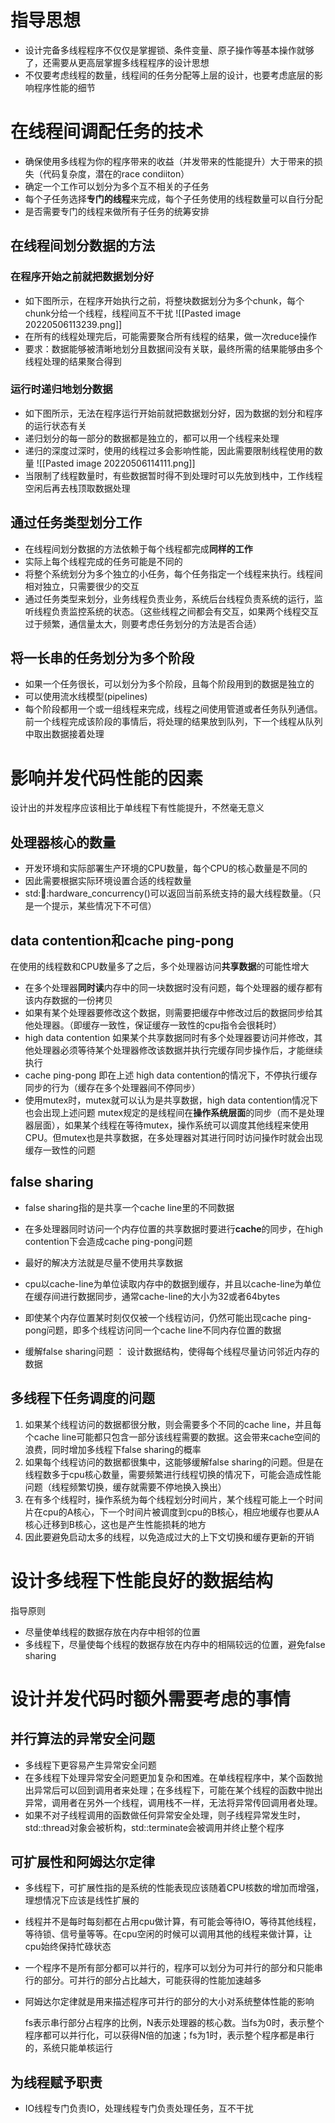 # 指导思想
- 设计完备多线程程序不仅仅是掌握锁、条件变量、原子操作等基本操作就够了，还需要从更高层掌握多线程程序的设计思想
- 不仅要考虑线程的数量，线程间的任务分配等上层的设计，也要考虑底层的影响程序性能的细节

# 在线程间调配任务的技术
- 确保使用多线程为你的程序带来的收益（并发带来的性能提升）大于带来的损失（代码复杂度，潜在的race condiiton）
- 确定一个工作可以划分为多个互不相关的子任务
- 每个子任务选择**专门的线程**来完成，每个子任务使用的线程数量可以自行分配
- 是否需要专门的线程来做所有子任务的统筹安排
## 在线程间划分数据的方法
### 在程序开始之前就把数据划分好
- 如下图所示，在程序开始执行之前，将整块数据划分为多个chunk，每个chunk分给一个线程，线程间互不干扰
![[Pasted image 20220506113239.png]]
- 在所有的线程处理完后，可能需要聚合所有线程的结果，做一次reduce操作
- 要求：数据能够被清晰地划分且数据间没有关联，最终所需的结果能够由多个线程处理的结果聚合得到
### 运行时递归地划分数据
- 如下图所示，无法在程序运行开始前就把数据划分好，因为数据的划分和程序的运行状态有关
- 递归划分的每一部分的数据都是独立的，都可以用一个线程来处理
- 递归的深度过深时，使用的线程过多会影响性能，因此需要限制线程使用的数量
![[Pasted image 20220506114111.png]]
- 当限制了线程数量时，有些数据暂时得不到处理时可以先放到栈中，工作线程空闲后再去栈顶取数据处理

## 通过任务类型划分工作
- 在线程间划分数据的方法依赖于每个线程都完成**同样的工作**
- 实际上每个线程完成的任务可能是不同的
- 将整个系统划分为多个独立的小任务，每个任务指定一个线程来执行。线程间相对独立，只需要很少的交互
- 通过任务类型来划分，业务线程负责业务，系统后台线程负责系统的运行，监听线程负责监控系统的状态。（这些线程之间都会有交互，如果两个线程交互过于频繁，通信量太大，则要考虑任务划分的方法是否合适）

## 将一长串的任务划分为多个阶段
- 如果一个任务很长，可以划分为多个阶段，且每个阶段用到的数据是独立的
- 可以使用流水线模型(pipelines)
- 每个阶段都用一个或一组线程来完成，线程之间使用管道或者任务队列通信。前一个线程完成该阶段的事情后，将处理的结果放到队列，下一个线程从队列中取出数据接着处理

# 影响并发代码性能的因素
设计出的并发程序应该相比于单线程下有性能提升，不然毫无意义
## 处理器核心的数量
- 开发环境和实际部署生产环境的CPU数量，每个CPU的核心数量是不同的
- 因此需要根据实际环境设置合适的线程数量
- std::thread::hardware_concurrency()可以返回当前系统支持的最大线程数量。（只是一个提示，某些情况下不可信）
## data contention和cache ping-pong
在使用的线程数和CPU数量多了之后，多个处理器访问**共享数据**的可能性增大
- 在多个处理器**同时读**内存中的同一块数据时没有问题，每个处理器的缓存都有该内存数据的一份拷贝
- 如果有某个处理器要修改这个数据，则需要把缓存中修改过后的数据同步给其他处理器。（即缓存一致性，保证缓存一致性的cpu指令会很耗时）
- high data contention
	如果某个共享数据同时有多个处理器要访问并修改，其他处理器必须等待某个处理器修改该数据并执行完缓存同步操作后，才能继续执行
- cache ping-pong
	即在上述 high data contention的情况下，不停执行缓存同步的行为（缓存在多个处理器间不停同步）
- 使用mutex时，mutex就可以认为是共享数据，high data contention情况下也会出现上述问题
	mutex规定的是线程间在**操作系统层面**的同步（而不是处理器层面），如果某个线程在等待mutex，操作系统可以调度其他线程来使用CPU。但mutex也是共享数据，在多处理器对其进行同时访问操作时就会出现缓存一致性的问题

## false sharing
- false sharing指的是共享一个cache line里的不同数据

- 在多处理器同时访问一个内存位置的共享数据时要进行**cache**的同步，在high contention下会造成cache ping-pong问题
- 最好的解决方法就是尽量不使用共享数据

- cpu以cache-line为单位读取内存中的数据到缓存，并且以cache-line为单位在缓存间进行数据同步，通常cache-line的大小为32或者64bytes
- 即使某个内存位置某时刻仅仅被一个线程访问，仍然可能出现cache ping-pong问题，即多个线程访问同一个cache line不同内存位置的数据

- 缓解false sharing问题 ： 设计数据结构，使得每个线程尽量访问邻近内存的数据

## 多线程下任务调度的问题
1. 如果某个线程访问的数据都很分散，则会需要多个不同的cache line，并且每个cache line可能都只包含一部分该线程需要的数据。这会带来cache空间的浪费，同时增加多线程下false sharing的概率
2. 如果每个线程访问的数据都很集中，这能够缓解false sharing的问题。但是在线程数多于cpu核心数量，需要频繁进行线程切换的情况下，可能会造成性能问题（线程频繁切换，缓存就需要不停地换入换出）
3. 在有多个线程时，操作系统为每个线程划分时间片，某个线程可能上一个时间片在cpu的A核心，下一个时间片被调度到cpu的B核心，相应地缓存也要从A核心迁移到B核心，这也是产生性能损耗的地方
4. 因此要避免启动太多的线程，以免造成过大的上下文切换和缓存更新的开销

# 设计多线程下性能良好的数据结构
指导原则
- 尽量使单线程的数据存放在内存中相邻的位置
- 多线程下，尽量使每个线程的数据存放在内存中的相隔较远的位置，避免false sharing

# 设计并发代码时额外需要考虑的事情
## 并行算法的异常安全问题
- 多线程下更容易产生异常安全问题
- 在多线程下处理异常安全问题更加复杂和困难。在单线程程序中，某个函数抛出异常后可以回到调用者来处理；在多线程下，可能在某个线程的函数中抛出异常，调用者在另外一个线程，调用栈不一样，无法将异常传回调用者处理。
- 如果不对子线程调用的函数做任何异常安全处理，则子线程异常发生时，std::thread对象会被析构，std::terminate会被调用并终止整个程序
## 可扩展性和阿姆达尔定律
- 多线程下，可扩展性指的是系统的性能表现应该随着CPU核数的增加而增强，理想情况下应该是线性扩展的
- 线程并不是每时每刻都在占用cpu做计算，有可能会等待IO，等待其他线程，等待锁、信号量等等。在cpu空闲的时候可以调用其他的线程来做计算，让cpu始终保持忙碌状态
- 一个程序不是所有部分都可以并行的，程序可以划分为可并行的部分和只能串行的部分。可并行的部分占比越大，可能获得的性能加速越多
- 阿姆达尔定律就是用来描述程序可并行的部分的大小对系统整体性能的影响

	fs表示串行部分占程序的比例，N表示处理器的核心数。当fs为0时，表示整个程序都可以并行化，可以获得N倍的加速；fs为1时，表示整个程序都是串行的，系统只能单核运行

## 为线程赋予职责
- IO线程专门负责IO，处理线程专门负责处理任务，互不干扰

